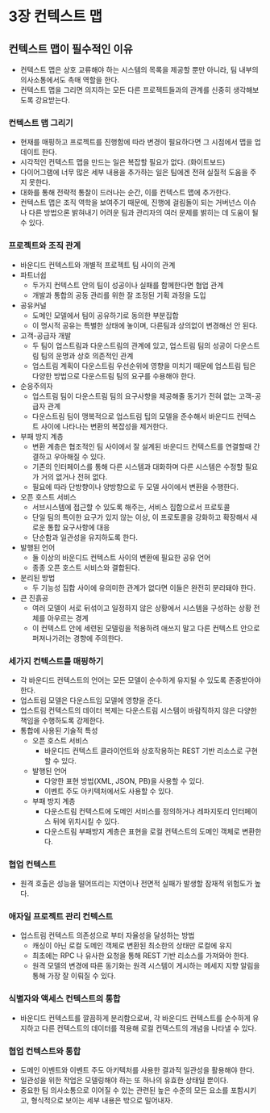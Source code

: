 # 3장 컨텍스트 맵

## 컨텍스트 맵이 필수적인 이유

- 컨텍스트 맵은 상호 교류해야 하는 시스템의 목록을 제공할 뿐만 아니라, 팀 내부의 의사소통에서도 촉매 역할을 한다.
- 컨텍스트 맵을 그리면 의지하는 모든 다른 프로젝트들과의 관계를 신중히 생각해보도록 강요받는다.

### 컨텍스트 맵 그리기

- 현재를 매핑하고 프로젝트를 진행함에 따라 변경이 필요하다면 그 시점에서 맵을 업데이트 한다.
- 시각적인 컨텍스트 맵을 만드는 일은 복잡할 필요가 없다. (화이트보드)
- 다이어그램에 너무 많은 세부 내용을 추가하는 일은 팀에겐 전혀 실질적 도움을 주지 못한다.
- 대화를 통해 전략적 통찰이 드러나는 순간, 이를 컨텍스트 맵에 추가한다.
- 컨텍스트 맵은 조직 역학을 보여주기 때문에, 진행에 걸림돌이 되는 거버넌스 이슈나 다른 방법으론 밝혀내기 어려운 팀과 관리자의 여러 문제를 밝히는 데 도움이 될 수 있다.

### 프로젝트와 조직 관계

- 바운디드 컨텍스트와 개별적 프로젝트 팀 사이의 관계
- 파트너쉽
    - 두가지 컨텍스트 안의 팀이 성공이나 실패를 함께한다면 협업 관계
    - 개발과 통합의 공동 관리를 위한 잘 조정된 기획 과정을 도입
- 공유커널
    - 도메인 모델에서 팀이 공유하기로 동의한 부분집합
    - 이 명시적 공유는 특별한 상태에 놓이며, 다른팀과 상의없이 변경해선 안 된다.
- 고객-공급자 개발
    - 두 팀이 업스트림과 다운스트림의 관계에 있고, 업스트림 팀의 성공이 다운스트림 팀의 운명과 상호 의존적인 관계
    - 업스트림 계획이 다운스트림 우선순위에 영향을 미치기 때문에 업스트림 팁은 다양한 방법으로 다운스트림 팀의 요구를 수용해야 한다.
- 순응주의자
    - 업스트림 팀이 다운스트림 팀의 요구사항을 제공해줄 동기가 전혀 없는 고객-공급자 관계
    - 다운스트림 팀이 맹복적으로 업스트림 팁의 모델을 준수해서 바운디드 컨텍스트 사이에 나타나는 변환의 복잡성을 제거한다.
- 부패 방지 계층
    - 변환 계층은 협조적인 팀 사이에서 잘 설계된 바운디드 컨텍스트를 연결할때 간결하고 우아해질 수 있다.
    - 기존의 인터페이스를 통해 다른 시스템과 대화하며 다른 시스템은 수정할 필요가 거의 없거나 전혀 없다.
    - 필요에 따라 단방향이나 양방향으로 두 모델 사이에서 변환을 수행한다.
- 오픈 호스트 서비스
    - 서브시스템에 접근할 수 있도록 해주는, 서비스 집합으로서 프로토콜
    - 단일 팀의 특이한 요구가 있지 않는 이상, 이 프로토콜을 강화하고 확장해서 새로운 통합 요구사항에 대응
    - 단순함과 일관성을 유지하도록 한다.
- 발행된 언어
    - 둘 이상의 바운디드 컨텍스트 사이의 변환에 필요한 공유 언어
    - 종종 오픈 호스트 서비스와 결합된다.
- 분리된 방법
    - 두 기능성 집합 사이에 유의미한 관계가 없다면 이들은 완전히 분리돼야 한다.
- 큰 진흙공
    - 여러 모델이 서로 뒤섞이고 일정하지 않은 상황에서 시스템을 구성하는 상황 전체를 아우르는 경계
    - 이 컨텍스트 안에 세련된 모델링을 적용하려 애쓰지 말고 다른 컨텍스트 안으로 퍼져나가려는 경향에 주의한다.

### 세가지 컨텍스트를 매핑하기

- 각 바운디드 컨텍스트의 언어는 모든 모델이 순수하게 유지될 수 있도록 존중받아야 한다.
- 업스트림 모델은 다운스트임 모델에 영향을 준다.
- 업스트림 컨텍스트의 데이터 복제는 다운스트림 시스템이 바람직하지 않은 다양한 책임을 수행하도록 강제한다.
- 통합에 사용된 기술적 특성
    - 오픈 호스트 서비스
        - 바운디드 컨텍스트 클라이언트와 상호작용하는 REST 기반 리소스로 구현할 수 있다.
    - 발행된 언어
        - 다양한 표현 방법(XML, JSON, PB)을 사용할 수 있다.
        - 이벤트 주도 아키텍처에서도 사용할 수 있다.
    - 부패 방지 계층
        - 다운스트림 컨텍스트에 도메인 서비스를 정의하거나 레파지토리 인터페이스 뒤에 위치시킬 수 있다.
        - 다운스트림 부패방지 계층은 표현을 로컬 컨텍스트의 도메인 객체로 변환한다.

### 협업 컨텍스트

- 원격 호출은 성능을 떨어뜨리는 지연이나 전면적 실패가 발생할 잠재적 위험도가 높다.

### 애자일 프로젝트 관리 컨텍스트

- 업스트림 컨텍스트 의존성으로 부터 자율성을 달성하는 방법
    - 캐싱이 아닌 로컬 도메인 객체로 변환된 최소한의 상태만 로컬에 유지
    - 최초에는 RPC 나 유사한 요청을 통해 REST 기반 리소스를 가져와야 한다.
    - 원격 모델의 변경에 따른 동기화는 원격 시스템이 게시하는 메세지 지향 알림을 통해 가장 잘 이뤄질 수 있다.

### 식별자와 액세스 컨텍스트의 통합

- 바운디드 컨텍스트를 깔끔하게 분리함으로써, 각 바운디드 컨텍스트를 순수하게 유지하고 다른 컨텍스트의 데이터를 적용해 로컬 컨텍스트의 개념을 나타낼 수 있다.

### 협업 컨텍스트와 통합

- 도메인 이벤트와 이벤트 주도 아키텍처를 사용한 결과적 일관성을 활용해야 한다.
- 일관성을 위한 작업은 모델링해야 하는 또 하나의 유효한 상태일 뿐이다.
- 중요한 팀 의사소통으로 이어질 수 있는 관련된 높은 수준의 모든 요소를 포함시키고, 형식적으로 보이는 세부 내용은 밖으로 밀어내자.

